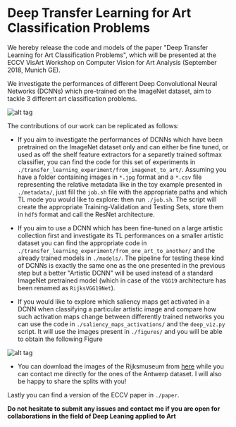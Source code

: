 # Deep Transfer Learning for Art Classification Problems

We hereby release the code and models of the paper "Deep Transfer Learning for Art Classification Problems", which will be presented at the ECCV VisArt Workshop on Computer Vision for Art Analysis (September 2018, Munich GE).

We investigate the performances of different Deep Convolutional Neural Networks (DCNNs) which pre-trained on the ImageNet dataset, aim to tackle 3 different art classification problems. 

![alt tag](https://user-images.githubusercontent.com/14283557/44711771-6d076500-aaaf-11e8-8c7f-c09e66fe7825.png)

The contributions of our work can be replicated as follows:

  * If you aim to investigate the performances of DCNNs which have been pretrained on the ImageNet dataset only and can either be fine tuned, or used as off the shelf feature extractors for a separetly trained softmax classifier, you can find the code for this set of experiments in `./transfer_learning_experiment/from_imagenet_to_art/`. Assuming you have a folder containing images in `*.jpg` format and a `*.csv` file representing the relative metadata like in the toy example presented in `./metadata/`, just fill the `job.sh` file with the appropriate paths and which TL mode you would like to explore: then run `./job.sh`. The script will create the appropriate Training-Validation and Testing Sets, store them in `hdf5` format and call the ResNet architecture.
  
  * If you aim to use a DCNN which has been fine-tuned on a large artistic collection first and investigate its TL performances on a smaller artistic dataset you can find the appropriate code in `./transfer_learning_experiment/from_one_art_to_another/` and the already trained models in `./models/`. The pipeline for testing these kind of DCNNs is exactly the same one as the one presented in the previous step but a better "Artistic DCNN" will be used instead of a standard ImageNet pretrained model (which in case of the `VGG19` architecture has been renamed as `RijksVGG19Net`). 
  
  * If you would like to explore which saliency maps get activated in a DCNN when classifying a particular artistic image and compare how such activation maps change between differently trained networks you can use the code in `./saliency_maps_activations/` and the `deep_viz.py` script. It will use the images present in `./figures/` and you will be able to obtain the following Figure
  
  ![alt tag](https://user-images.githubusercontent.com/14283557/44716330-4ac71480-aaba-11e8-8e08-49bb7153493e.jpg)
  
  * You can download the images of the Rijksmuseum from [here](https://staff.fnwi.uva.nl/t.e.j.mensink/uva12/rijks/) while you can contact me directly for the ones of the Antwerp dataset. I will also be happy to share the splits with you!
  
  Lastly you can find a version of the ECCV paper in `./paper`.
  
 **Do not hesitate to submit any issues and contact me if you are open for collaborations in the field of Deep Leaning applied to Art**
